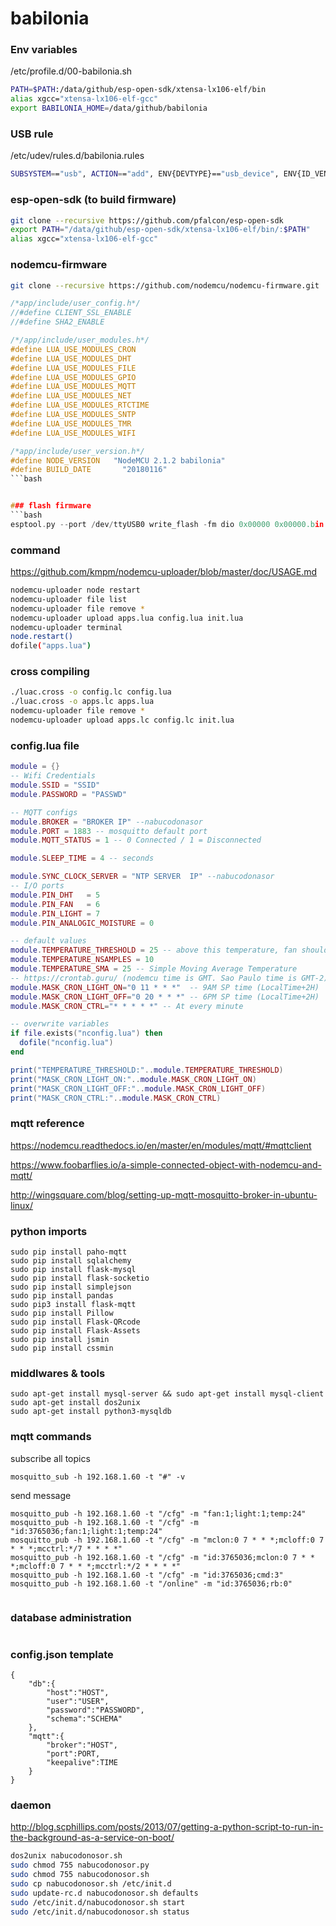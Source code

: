 # babilonia

### Env variables
/etc/profile.d/00-babilonia.sh
```bash
PATH=$PATH:/data/github/esp-open-sdk/xtensa-lx106-elf/bin
alias xgcc="xtensa-lx106-elf-gcc"
export BABILONIA_HOME=/data/github/babilonia
```
### USB rule
/etc/udev/rules.d/babilonia.rules

```bash
SUBSYSTEM=="usb", ACTION=="add", ENV{DEVTYPE}=="usb_device", ENV{ID_VENDOR}=="1a86", RUN+="/babilonia/utils/nodeupdate.sh"
```

### esp-open-sdk (to build firmware)
```bash
git clone --recursive https://github.com/pfalcon/esp-open-sdk
export PATH="/data/github/esp-open-sdk/xtensa-lx106-elf/bin/:$PATH"
alias xgcc="xtensa-lx106-elf-gcc"
```
### nodemcu-firmware

```bash
git clone --recursive https://github.com/nodemcu/nodemcu-firmware.git
```

```c
/*app/include/user_config.h*/
//#define CLIENT_SSL_ENABLE
//#define SHA2_ENABLE

/*/app/include/user_modules.h*/
#define LUA_USE_MODULES_CRON
#define LUA_USE_MODULES_DHT
#define LUA_USE_MODULES_FILE
#define LUA_USE_MODULES_GPIO
#define LUA_USE_MODULES_MQTT
#define LUA_USE_MODULES_NET
#define LUA_USE_MODULES_RTCTIME
#define LUA_USE_MODULES_SNTP
#define LUA_USE_MODULES_TMR
#define LUA_USE_MODULES_WIFI

/*app/include/user_version.h*/
#define NODE_VERSION   "NodeMCU 2.1.2 babilonia"
#define BUILD_DATE       "20180116"
```bash


### flash firmware
```bash
esptool.py --port /dev/ttyUSB0 write_flash -fm dio 0x00000 0x00000.bin 0x10000 0x10000.bin
```

### command
https://github.com/kmpm/nodemcu-uploader/blob/master/doc/USAGE.md
```bash
nodemcu-uploader node restart
nodemcu-uploader file list
nodemcu-uploader file remove *
nodemcu-uploader upload apps.lua config.lua init.lua
nodemcu-uploader terminal
node.restart()
dofile("apps.lua")
```
### cross compiling
```bash
./luac.cross -o config.lc config.lua
./luac.cross -o apps.lc apps.lua
nodemcu-uploader file remove *
nodemcu-uploader upload apps.lc config.lc init.lua
```

### config.lua file
```lua
module = {}
-- Wifi Credentials
module.SSID = "SSID"
module.PASSWORD = "PASSWD"

-- MQTT configs
module.BROKER = "BROKER IP" --nabucodonasor
module.PORT = 1883 -- mosquitto default port
module.MQTT_STATUS = 1 -- 0 Connected / 1 = Disconnected

module.SLEEP_TIME = 4 -- seconds

module.SYNC_CLOCK_SERVER = "NTP SERVER  IP" --nabucodonasor
-- I/O ports
module.PIN_DHT   = 5
module.PIN_FAN   = 6
module.PIN_LIGHT = 7
module.PIN_ANALOGIC_MOISTURE = 0

-- default values
module.TEMPERATURE_THRESHOLD = 25 -- above this temperature, fan should be off
module.TEMPERATURE_NSAMPLES = 10
module.TEMPERATURE_SMA = 25 -- Simple Moving Average Temperature
-- https://crontab.guru/ (nodemcu time is GMT. Sao Paulo time is GMT-2)
module.MASK_CRON_LIGHT_ON="0 11 * * *"  -- 9AM SP time (LocalTime+2H)
module.MASK_CRON_LIGHT_OFF="0 20 * * *" -- 6PM SP time (LocalTime+2H)
module.MASK_CRON_CTRL="* * * * *" -- At every minute

-- overwrite variables
if file.exists("nconfig.lua") then
  dofile("nconfig.lua")
end

print("TEMPERATURE_THRESHOLD:"..module.TEMPERATURE_THRESHOLD)
print("MASK_CRON_LIGHT_ON:"..module.MASK_CRON_LIGHT_ON)
print("MASK_CRON_LIGHT_OFF:"..module.MASK_CRON_LIGHT_OFF)
print("MASK_CRON_CTRL:"..module.MASK_CRON_CTRL)


```
### mqtt reference
https://nodemcu.readthedocs.io/en/master/en/modules/mqtt/#mqttclient

https://www.foobarflies.io/a-simple-connected-object-with-nodemcu-and-mqtt/

http://wingsquare.com/blog/setting-up-mqtt-mosquitto-broker-in-ubuntu-linux/

### python imports
```
sudo pip install paho-mqtt
sudo pip install sqlalchemy
sudo pip install flask-mysql
sudo pip install flask-socketio
sudo pip install simplejson
sudo pip install pandas
sudo pip3 install flask-mqtt
sudo pip install Pillow
sudo pip install Flask-QRcode
sudo pip install Flask-Assets
sudo pip install jsmin
sudo pip install cssmin

```

### middlwares & tools
```
sudo apt-get install mysql-server && sudo apt-get install mysql-client
sudo apt-get install dos2unix
sudo apt-get install python3-mysqldb
```

### mqtt commands

subscribe all topics
```
mosquitto_sub -h 192.168.1.60 -t "#" -v
```
send message
```
mosquitto_pub -h 192.168.1.60 -t "/cfg" -m "fan:1;light:1;temp:24"
mosquitto_pub -h 192.168.1.60 -t "/cfg" -m "id:3765036;fan:1;light:1;temp:24"
mosquitto_pub -h 192.168.1.60 -t "/cfg" -m "mclon:0 7 * * *;mcloff:0 7 * * *;mcctrl:*/7 * * * *"
mosquitto_pub -h 192.168.1.60 -t "/cfg" -m "id:3765036;mclon:0 7 * * *;mcloff:0 7 * * *;mcctrl:*/2 * * * *"
mosquitto_pub -h 192.168.1.60 -t "/cfg" -m "id:3765036;cmd:3"
mosquitto_pub -h 192.168.1.60 -t "/online" -m "id:3765036;rb:0"


```

### database administration
```bash

```

### config.json template
```
{
    "db":{
        "host":"HOST",
        "user":"USER",
        "password":"PASSWORD",
        "schema":"SCHEMA"
    },
    "mqtt":{
        "broker":"HOST",
        "port":PORT,
        "keepalive":TIME
    }
}

```

### daemon
http://blog.scphillips.com/posts/2013/07/getting-a-python-script-to-run-in-the-background-as-a-service-on-boot/

```bash
dos2unix nabucodonosor.sh
sudo chmod 755 nabucodonosor.py
sudo chmod 755 nabucodonosor.sh
sudo cp nabucodonosor.sh /etc/init.d
sudo update-rc.d nabucodonosor.sh defaults
sudo /etc/init.d/nabucodonosor.sh start
sudo /etc/init.d/nabucodonosor.sh status
```
